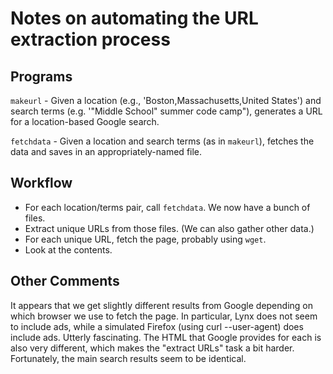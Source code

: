 Notes on automating the URL extraction process
==============================================

Programs
--------

`makeurl` - Given a location (e.g., 'Boston,Massachusetts,United States')
and search terms (e.g. '"Middle School" summer code camp"), generates a
URL for a location-based Google search.

`fetchdata` - Given a location and search terms (as in `makeurl`), fetches
the data and saves in an appropriately-named file.

Workflow
--------

* For each location/terms pair, call `fetchdata`.  We now have a 
  bunch of files.
* Extract unique URLs from those files.  (We can also gather other data.)
* For each unique URL, fetch the page, probably using `wget`.
* Look at the contents.

Other Comments
--------------

It appears that we get slightly different results from Google
depending on which browser we use to fetch the page.  In particular,
Lynx does not seem to include ads, while a simulated Firefox (using
curl --user-agent) does include ads.  Utterly fascinating.  The
HTML that Google provides for each is also very different, which
makes the "extract URLs" task a bit harder.  Fortunately, the main
search results seem to be identical.

